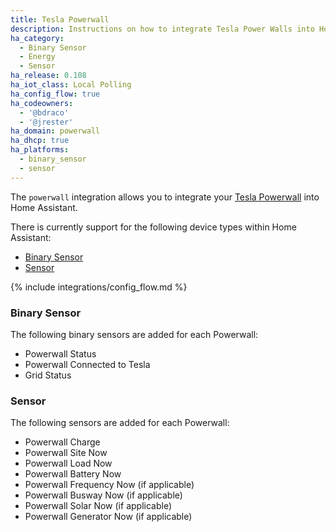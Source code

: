 ```yaml
---
title: Tesla Powerwall
description: Instructions on how to integrate Tesla Power Walls into Home Assistant.
ha_category:
  - Binary Sensor
  - Energy
  - Sensor
ha_release: 0.108
ha_iot_class: Local Polling
ha_config_flow: true
ha_codeowners:
  - '@bdraco'
  - '@jrester'
ha_domain: powerwall
ha_dhcp: true
ha_platforms:
  - binary_sensor
  - sensor
---
```


The `powerwall` integration allows you to integrate your [Tesla Powerwall](https://www.tesla.com/powerwall) into Home Assistant.

There is currently support for the following device types within Home Assistant:

- [Binary Sensor](#binary-sensor)
- [Sensor](#sensor)

{% include integrations/config_flow.md %}

### Binary Sensor

The following binary sensors are added for each Powerwall:

- Powerwall Status
- Powerwall Connected to Tesla
- Grid Status

### Sensor

The following sensors are added for each Powerwall:

- Powerwall Charge
- Powerwall Site Now
- Powerwall Load Now
- Powerwall Battery Now
- Powerwall Frequency Now (if applicable)
- Powerwall Busway Now (if applicable)
- Powerwall Solar Now (if applicable)
- Powerwall Generator Now (if applicable)
